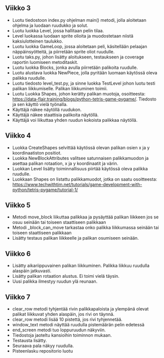 ## Viikko 3

- Luotu tiedostoon index.py ohjelman main() metodi, jolla aloitetaan ohjelma ja luodaan ruudukko ja solut. 
- Luotu luokka Level, jossa hallitaan pelin tilaa.
- Level luokassa luodaan sprite olioita ja muodostetaan niistä kaksiulotteinen taulukko. 
- Luotu luokka GameLoop, jossa aloitetaan peli, käsitellään pelaajan näppäinsyötteitä, ja piirretään sprite oliot ruudulle.
- Luotu taks.py, johon lisätty aloitukseen, testaukseen ja coverage raportin luomiseen metoditaskit.
- Luotu luokka Blocks, jonka avulla piirretään palikoita ruudulle.
- Luotu alustava luokka NewPiece, jolla pyritään luomaan käytössä oleva palikka ruudulle.
- Luotu tiedosto level_test.py, ja sinne luokka TestLevel johon luotu testi palikan liikkumiselle. Palikan liikkuminen toimii.
- Luotu Luokka Shapes, johon kerätty palikan muotoja, osoitteesta: https://data-flair.training/blogs/python-tetris-game-pygame/. Tiedosto ja sen käyttö vielä työnalla.
- Käyttäjä näkee näytöllä ruudukon.
- Käyttäjä näkee staattisia palikoita näytöllä.
- Käyttäjä voi liikuttaa yhden ruudun kokoista palikkaa näytöllä. 

## Viikko 4
- Luokka CreateShapes selvittää käytössä olevan palikan osien x ja y koordinaatiston positiot.
- Luokka NewBlockAttributes valitsee satunnaisen palikkamuodon ja asettaa palikan rotaation, x ja y koordinaatit ja värin.
- Luokkan Level lisätty toiminnallisuus piirtää käytössä oleva palikka ruudulle.
- Luokkaan Shapes on listattu palikkamuodot, jotka on saatu osoitteesta: https://www.techwithtim.net/tutorials/game-development-with-python/tetris-pygame/tutorial-1/

## Viikko 5
- Metodi move_block liikuttaa palikkaa ja pysäyttää palikan liikkeen jos se osuu seinään tai toiseen staattiseen palikkaan
- Metodi _block_can_move tarkastaa onko palikka liikkumassa seinään tai toiseen staattiseen palikkaan
- Lisätty testaus palikan liikkeelle ja palikan osumiseen seinään.

## Viikko 6
- Lisätty aikariippuvainen palikan liikkuminen. Palikka liikkuu ruudulla alaspäin jatkuvasti.
- Lisätty palikan rotaation alustus. Ei toimi vielä täysin.
- Uusi palikka ilmestyy ruudun ylä reunaan.

## Viikko 7
- clear_row metodi tyhjentää rivin palikkapaloista ja ylempänä olevat palikat liikkuvat yhden alaspäin, jos rivi on täynnä.
- clear_row metodi lisää 10 pistettä, jos rivi tyhjennetää.
- window_text metodi näyttää ruudulla pistemäärän pelin edetessä
- end_screen metodi tuo loppuruudun näkyviin.
- Tiedostoja jaoteltu kansioihin toiminnon mukaan.
- Testausta lisätty.
- Seuraava pala näkyy ruudulla.
- Pisteenlasku repositorio luotu
